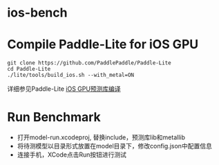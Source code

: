 # ios-bench

# Compile Paddle-Lite for iOS GPU
```
git clone https://github.com/PaddlePaddle/Paddle-Lite
cd Paddle-Lite
./lite/tools/build_ios.sh --with_metal=ON
```
详细参见Paddle-Lite [iOS GPU预测库编译](https://paddle-lite.readthedocs.io/zh/develop/source_compile/compile_ios.html)

# Run Benchmark
* 打开model-run.xcodeproj, 替换include，预测库lib和metallib
* 将待测模型以目录形式放置在model目录下，修改config.json中配置信息
* 连接手机，XCode点击Run按钮进行测试